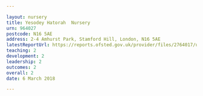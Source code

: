 ```yaml
---

layout: nursery
title: Yesodey Hatorah  Nursery
urn: 964027
postcode: N16 5AE
address: 2-4 Amhurst Park, Stamford Hill, London, N16 5AE
latestReportUrl: https://reports.ofsted.gov.uk/provider/files/2764017/urn/964027.pdf
teaching: 2
development: 2
leadership: 2
outcomes: 2
overall: 2
date: 6 March 2018

---
```

